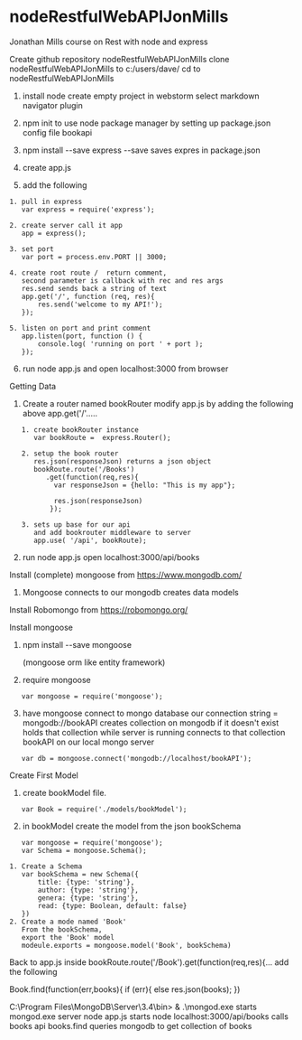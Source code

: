 # nodeRestfulWebAPIJonMills
Jonathan Mills course on Rest with node and express

Create github repository nodeRestfulWebAPIJonMills
clone nodeRestfulWebAPIJonMills to c:/users/dave/
cd to nodeRestfulWebAPIJonMills

1. install node
   create empty project in webstorm
   select markdown navigator plugin

2. npm init
   to use node package manager
   by setting up package.json config file
   bookapi

3. npm install --save express
   --save saves expres in package.json

4. create app.js

5. add the following
```
1. pull in express
   var express = require('express');

2. create server call it app
   app = express();

3. set port
   var port = process.env.PORT || 3000;

4. create root route /  return comment, 
   second parameter is callback with rec and res args
   res.send sends back a string of text
   app.get('/', function (req, res){
       res.send('welcome to my API!');
   });

5. listen on port and print comment
   app.listen(port, function () {
       console.log( 'running on port ' + port );
   });
```
6. run node app.js and open localhost:3000 from browser

Getting Data

1. Create a router named bookRouter
   modify app.js by adding the following above app.get('/'.....
```
   1. create bookRouter instance
      var bookRoute =  express.Router();

   2. setup the book router
      res.json(responseJson) returns a json object
      bookRoute.route('/Books')
         .get(function(req,res){
           var responseJson = {hello: "This is my app"};
   
           res.json(responseJson)
          });
   
   3. sets up base for our api
      and add bookrouter middleware to server
      app.use( '/api', bookRoute);

```
2. run node app.js open localhost:3000/api/books

Install (complete) mongoose from https://www.mongodb.com/
1. Mongoose 
   connects to our mongodb
   creates data models
   
Install Robomongo from https://robomongo.org/

Install mongoose
1. npm install --save mongoose
   
   (mongoose orm like entity framework)

2. require mongoose

```
   var mongoose = require('mongoose');
```

3. have mongoose connect to mongo database
   our connection string = mongodb://bookAPI
   creates collection on mongodb if it doesn't exist
   holds that collection while server is running
   connects to that collection bookAPI on our local mongo server

```
   var db = mongoose.connect('mongodb://localhost/bookAPI');
```


Create First Model
1. create bookModel file.
```
   var Book = require('./models/bookModel');
```

2. in bookModel create the model from the json bookSchema 
```
   var mongoose = require('mongoose');
   var Schema = mongoose.Schema();

1. Create a Schema
   var bookSchema = new Schema({
       title: {type: 'string'},
       author: {type: 'string'},
       genera: {type: 'string'},
       read: {type: Boolean, default: false}
   })
2. Create a mode named 'Book' 
   From the bookSchema, 
   export the 'Book' model
   modeule.exports = mongoose.model('Book', bookSchema)
```

Back to app.js
   inside bookRoute.route('/Book').get(function(req,res){...
   add the following
   
   Book.find(function(err,books){
   if (err){
   else
     res.json(books);
   })
   
C:\Program Files\MongoDB\Server\3.4\bin> & .\mongod.exe
   starts mongod.exe server
node app.js
   starts node
localhost:3000/api/books
   calls books api
   books.find queries mongodb to get collection of books
